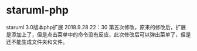 # staruml-php
staruml 3.0版本php扩展
2018.9.28 22：30
第五次修改，原来的修改后，扩展是添加上了，但是点击菜单中的命令没有反应，此次修改后可以弹出菜单了，但是还不能生成文件夹和文件。
